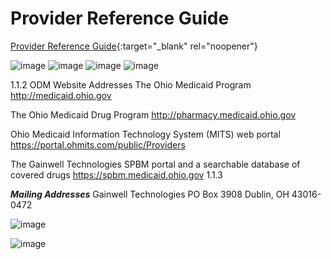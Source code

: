 # Provider Reference Guide

[Provider Reference Guide](https://spbm.medicaid.ohio.gov/SPDocumentLibrary/DocumentLibrary/User%20Guides/SPBM%20Pharmacy%20Reference%20Guide.pdf){:target="_blank" rel="noopener"}

![image](https://user-images.githubusercontent.com/122046056/230240219-4bdcfbfe-be1f-4239-b80c-63258673c3c8.png)
![image](https://user-images.githubusercontent.com/122046056/230240227-b64970c0-5bc5-4bfd-bfc5-0827a87bebfe.png)
![image](https://user-images.githubusercontent.com/122046056/230240234-d79674e4-b434-4749-a124-05d697617cbf.png)
![image](https://user-images.githubusercontent.com/122046056/230240239-f8ad5b5d-78bb-4170-b932-2cd98b25053f.png)

1.1.2 ODM Website Addresses The Ohio Medicaid Program http://medicaid.ohio.gov 

The Ohio Medicaid Drug Program http://pharmacy.medicaid.ohio.gov 

Ohio Medicaid Information Technology System (MITS) web portal https://portal.ohmits.com/public/Providers 

The Gainwell Technologies SPBM portal and a searchable database of covered drugs https://spbm.medicaid.ohio.gov 1.1.3 

***Mailing Addresses***
Gainwell Technologies 
PO Box 3908 
Dublin, OH 43016-0472 

![image](https://user-images.githubusercontent.com/122046056/230240465-6f0d7a15-1218-4455-8b1e-16bfd5b66c86.png)

![image](https://user-images.githubusercontent.com/122046056/230240402-cf484ebe-eb96-4afd-8512-08c768b27f11.png)
